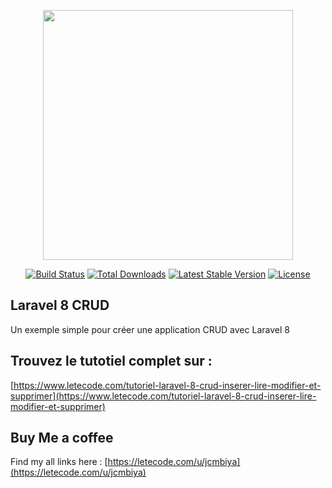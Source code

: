 <p align="center"><a href="https://laravel.com" target="_blank"><img src="https://raw.githubusercontent.com/laravel/art/master/logo-lockup/5%20SVG/2%20CMYK/1%20Full%20Color/laravel-logolockup-cmyk-red.svg" width="400"></a></p>

<p align="center">
<a href="https://travis-ci.org/laravel/framework"><img src="https://travis-ci.org/laravel/framework.svg" alt="Build Status"></a>
<a href="https://packagist.org/packages/laravel/framework"><img src="https://img.shields.io/packagist/dt/laravel/framework" alt="Total Downloads"></a>
<a href="https://packagist.org/packages/laravel/framework"><img src="https://img.shields.io/packagist/v/laravel/framework" alt="Latest Stable Version"></a>
<a href="https://packagist.org/packages/laravel/framework"><img src="https://img.shields.io/packagist/l/laravel/framework" alt="License"></a>
</p>

## Laravel 8 CRUD

Un exemple simple pour créer une application CRUD avec Laravel 8


## Trouvez le tutotiel complet sur :

[https://www.letecode.com/tutoriel-laravel-8-crud-inserer-lire-modifier-et-supprimer](https://www.letecode.com/tutoriel-laravel-8-crud-inserer-lire-modifier-et-supprimer)

## Buy Me a coffee

Find my all links here : [https://letecode.com/u/jcmbiya](https://letecode.com/u/jcmbiya)
